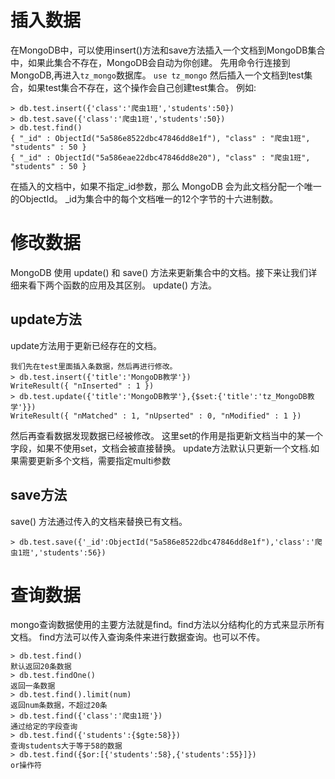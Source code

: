# 插入数据
在MongoDB中，可以使用insert()方法和save方法插入一个文档到MongoDB集合中，如果此集合不存在，MongoDB会自动为你创建。
先用命令行连接到MongoDB,再进入`tz_mongo`数据库。
`use tz_mongo`
然后插入一个文档到test集合，如果test集合不存在，这个操作会自己创建test集合。
例如:
```
> db.test.insert({'class':'爬虫1班','students':50})
> db.test.save({'class':'爬虫1班','students':50})
> db.test.find()
{ "_id" : ObjectId("5a586e8522dbc47846dd8e1f"), "class" : "爬虫1班", "students" : 50 }
{ "_id" : ObjectId("5a586eae22dbc47846dd8e20"), "class" : "爬虫1班", "students" : 50 }
```
在插入的文档中，如果不指定_id参数，那么 MongoDB 会为此文档分配一个唯一的ObjectId。
_id为集合中的每个文档唯一的12个字节的十六进制数。

# 修改数据
MongoDB 使用 update() 和 save() 方法来更新集合中的文档。接下来让我们详细来看下两个函数的应用及其区别。
update() 方法。

## update方法
update方法用于更新已经存在的文档。
```
我们先在test里面插入条数据，然后再进行修改。
> db.test.insert({'title':'MongoDB教学'})
WriteResult({ "nInserted" : 1 })
> db.test.update({'title':'MongoDB教学'},{$set:{'title':'tz_MongoDB教学'}})
WriteResult({ "nMatched" : 1, "nUpserted" : 0, "nModified" : 1 })
```
然后再查看数据发现数据已经被修改。
这里set的作用是指更新文档当中的某一个字段，如果不使用set，文档会被直接替换。
update方法默认只更新一个文档.如果需要更新多个文档，需要指定multi参数

## save方法
save() 方法通过传入的文档来替换已有文档。
```
> db.test.save({'_id':ObjectId("5a586e8522dbc47846dd8e1f"),'class':'爬虫1班','students':56})
```
# 查询数据
mongo查询数据使用的主要方法就是find。find方法以分结构化的方式来显示所有文档。
find方法可以传入查询条件来进行数据查询。也可以不传。
```
> db.test.find()
默认返回20条数据
> db.test.findOne()
返回一条数据
> db.test.find().limit(num)
返回num条数据，不超过20条
> db.test.find({'class':'爬虫1班'})
通过给定的字段查询
> db.test.find({'students':{$gte:58}})
查询students大于等于58的数据
> db.test.find({$or:[{'students':58},{'students':55}]})
or操作符
```



